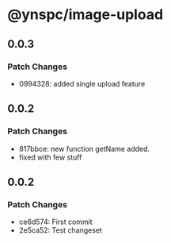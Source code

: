 # @ynspc/image-upload

## 0.0.3

### Patch Changes

- 0994328: added single upload feature

## 0.0.2

### Patch Changes

- 817bbce: new function getName added.
- fixed with few stuff

## 0.0.2

### Patch Changes

- ce6d574: First commit
- 2e5ca52: Test changeset
